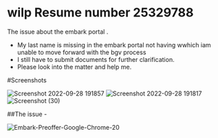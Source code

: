 # wilp Resume number 25329788

The issue about the embark portal . 
 - My last name is missing in the embark portal not having wwhich iam unable to move forward with the bgv process
 - I still have to submit documents for further clarification.
 - Please look into the matter and help me.
 
#Screenshots

![Screenshot 2022-09-28 191857](https://user-images.githubusercontent.com/68991980/193004424-f3e4326a-aae6-4589-8b83-4cf661d94237.png)
![Screenshot 2022-09-28 191817](https://user-images.githubusercontent.com/68991980/193004303-180d28b4-ebef-4e74-903c-e5fc176aa7d1.png)
![Screenshot (30)](https://user-images.githubusercontent.com/68991980/193004325-a616820f-5b6b-4fb6-a2ea-c2806435188c.jpg)


##The issue -

![Embark-Preoffer-Google-Chrome-20](https://user-images.githubusercontent.com/68991980/193007787-e9c58a83-fa75-44a9-af63-9993ed3975e2.gif)
